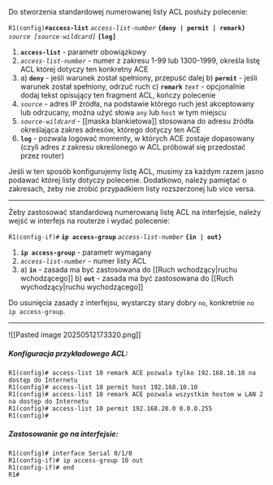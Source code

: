 Do stworzenia standardowej numerowanej listy ACL posłuży polecenie:

`R1(config)#`**`access-list`** *`access-list-number`* **`{deny | permit | remark}`** *`source [source-wildcard]`* **`[log]`**
1. **`access-list`** - parametr obowiązkowy
2. *`access-list-number`* - numer z zakresu 1-99 lub 1300-1999, określa listę ACL której dotyczy ten konkretny ACE
3. a) **`deny`** - jeśli warunek został spełniony, przepuść dalej
   b) **`permit`** - jeśli warunek został spełniony, odrzuć ruch
   c) **`remark`** *`text`* - opcjonalnie dodaj tekst opisujący ten fragment ACL, kończy polecenie
4. *`source`* - adres IP źródła, na podstawie którego ruch jest akceptowany lub odrzucany, można użyć słowa `any` lub `host` w tym miejscu
5. *`source-wildcard`* - [[maska blankietowa]] stosowana do adresu źródła określająca zakres adresów, którego dotyczy ten ACE
6. **`log`** - pozwala logować momenty, w których ACE zostaje dopasowany (czyli adres z zakresu określonego w ACL próbował się przedostać przez router)

Jeśli w ten sposób konfigurujemy listę ACL, musimy za każdym razem jasno podawać której listy dotyczy polecenie. Dodatkowo, należy pamiętać o zakresach, żeby nie zrobić przypadkiem listy rozszerzonej lub vice versa.

___

Żeby zastosować standardową numerowaną listę ACL na interfejsie, należy wejść w interfejs na routerze i wydać polecenie:

`R1(config-if)#` **`ip access-group`** *`access-list-number`* **`{in | out}`**
1. **`ip access-group`** - parametr wymagany
2. *`access-list-number`* - numer listy ACL
3. a) **`in`** - zasada ma być zastosowana do [[Ruch wchodzący|ruchu wchodzącego]]
   b) **`out`** - zasada ma być zastosowana do [[Ruch wychodzący|ruchu wychodzącego]]

Do usunięcia zasady z interfejsu, wystarczy stary dobry `no`, konkretnie `no ip access-group`.

___

![[Pasted image 20250512173320.png]]

##### Konfiguracja przykładowego ACL:
```
R1(config)# access-list 10 remark ACE pozwala tylko 192.168.10.10 na dostęp do Internetu
R1(config)# access-list 10 permit host 192.168.10.10
R1(config)# access-list 10 remark ACE pozwala wszystkim hostom w LAN 2 na dostęp do Internetu
R1(config)# access-list 10 permit 192.168.20.0 0.0.0.255
R1(config)#
```

##### Zastosowanie go na interfejsie:
```
R1(config)# interface Serial 0/1/0
R1(config-if)# ip access-group 10 out
R1(config-if)# end
R1#
```